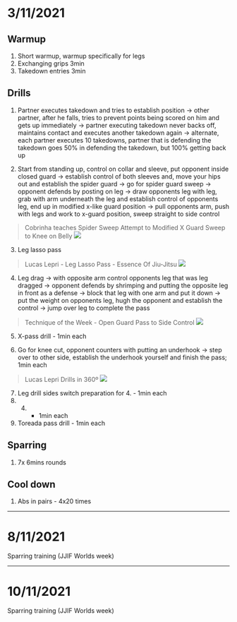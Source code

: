 # 3/11/2021

## Warmup

1. Short warmup, warmup specifically for legs
2. Exchanging grips 3min
3. Takedown entries 3min

## Drills

1. Partner executes takedown and tries to establish position → other partner, after he falls, tries to prevent points being scored on him and gets up immediately → partner executing takedown never backs off, maintains contact and executes another takedown again → alternate, each partner executes 10 takedowns, partner that is defending the takedown goes 50% in defending the takedown, but 100% getting back up

2. Start from standing up, control on collar and sleeve, put opponent inside closed guard →  establish control of both sleeves and, move your hips out and establish the spider guard → go for spider guard sweep → opponent defends by posting on leg → draw opponents leg with leg, grab with arm underneath the leg and establish control of opponents leg, end up in modified x-like guard position → pull opponents arm, push with legs and work to x-guard position, sweep straight to side control

> Cobrinha teaches Spider Sweep Attempt to Modified X Guard Sweep to Knee on Belly
[![](https://img.youtube.com/vi/5FPm1MCPDGw/0.jpg)](https://www.youtube.com/watch?v=5FPm1MCPDGw)

 3. Leg lasso pass

 > Lucas Lepri - Leg Lasso Pass - Essence Of Jiu-Jitsu
 [![](https://img.youtube.com/vi/PW9MdNlh25I/0.jpg)](https://www.youtube.com/watch?v=PW9MdNlh25I)

4. Leg drag → with opposite arm control opponents leg that was leg dragged → opponent defends by shrimping and putting the opposite leg in front as a defense → block that leg with one arm and put it down → put the weight on opponents leg, hugh the opponent and establish the control → jump over leg to complete the pass

> Technique of the Week - Open Guard Pass to Side Control
[![](https://img.youtube.com/vi/-Xt2h31ydf0/0.jpg)](https://www.youtube.com/watch?v=-Xt2h31ydf0)

5. X-pass drill - 1min each

6. Go for knee cut, opponent counters with putting an underhook → step over to other side, establish the underhook yourself and finish the pass; 1min each

> Lucas Lepri Drills in 360º
[![](https://img.youtube.com/vi/Adt-G0I4Bh0/0.jpg)](https://www.youtube.com/watch?v=Adt-G0I4Bh0&t=40s)

7. Leg drill sides switch preparation for 4. - 1min each
8. 4. - 1min each
9. Toreada pass drill - 1min each

## Sparring

1. 7x 6mins rounds

## Cool down

1. Abs in pairs - 4x20 times

---

# 8/11/2021

Sparring training (JJIF Worlds week)

---

# 10/11/2021

Sparring training (JJIF Worlds week)
